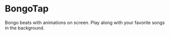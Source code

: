 # BongoTap
Bongo beats with animations on screen. Play along with your favorite songs in the background.
